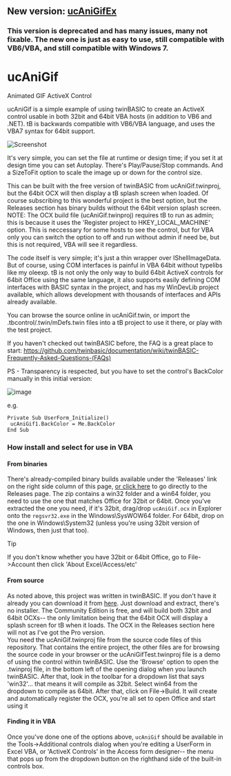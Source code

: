 ## New version: [ucAniGifEx](https://github.com/fafalone/ucAniGifEx)
### This version is deprecated and has many issues, many not fixable. The new one is just as easy to use, still compatible with VB6/VBA, and still compatible with Windows 7.



# ucAniGif
Animated GIF ActiveX Control

ucAniGif is a simple example of using twinBASIC to create an ActiveX control usable in both 32bit and 64bit VBA hosts (in addition to VB6 and .NET). tB is backwards compatible with VB6/VBA language, and uses the VBA7 syntax for 64bit support.

![Screenshot](https://i.imgur.com/NMQzUau.gif)

It's very simple, you can set the file at runtime or design time; if you set it at design time you can set Autoplay. There's Play/Pause/Stop commands. And a SizeToFit option to scale the image up or down for the control size.

This can be built with the free version of twinBASIC from ucAniGif.twinproj, but the 64bit OCX will then display a tB splash screen when loaded. Of course subscribing to this wonderful project is the best option, but the Releases section has binary builds without the 64bit version splash screen.\
NOTE: The OCX build file (ucAniGif.twinproj) requires tB to run as admin; this is because it uses the 'Register project to HKEY_LOCAL_MACHINE' option. This is neccessary for some hosts to see the control, but for VBA only you can switch the option to off and run without admin if need be, but this is not required, VBA will see it regardless.

The code itself is very simple; it's just a thin wrapper over IShellImageData. But of course, using COM interfaces is painful in VBA 64bit without typelibs like my oleexp. tB is not only the only way to build 64bit ActiveX controls for 64bit Office using the same language, it also supports easily defining COM interfaces with BASIC syntax in the project, and has my WinDevLib project available, which allows development with thousands of interfaces and APIs already available.

You can browse the source online in ucAniGif.twin, or import the .tbcontrol/.twin/mDefs.twin files into a tB project to use it there, or play with the test project.

If you haven't checked out twinBASIC before, the FAQ is a great place to start: https://github.com/twinbasic/documentation/wiki/twinBASIC-Frequently-Asked-Questions-(FAQs)

PS - Transparency is respected, but you have to set the control's BackColor manually in this initial version:

![image](https://github.com/fafalone/ucAniGif/assets/7834493/55e35ffe-dacc-493e-ae4b-04ffeb900aba)

e.g.

```vba
Private Sub UserForm_Initialize()
 ucAniGif1.BackColor = Me.BackColor
End Sub
```

### How install and select for use in VBA

#### From binaries

There's already-compiled binary builds available under the 'Releases' link on the right side column of this page, [or click here](https://github.com/fafalone/ucAniGif/releases) to go directly to the Releases page. The  zip contains a win32 folder and a win64 folder, you need to use the one that matches Office for 32bit or 64bit. Once you've extracted the one you need, if it's 32bit, drag/drop `ucAniGif.ocx` in Explorer onto the `regsvr32.exe` in the Windows\SysWOW64 folder. For 64bit, drop on the one in Windows\System32 (unless you're using 32bit version of Windows, then just that too).

> [!TIP]
> If you don't know whether you have 32bit or 64bit Office, go to File->Account then click 'About Excel/Access/etc'


#### From source

As noted above, this project was written in twinBASIC. If you don't have it already you can download it from [here](https://github.com/twinbasic/twinbasic/releases). Just download and extract, there's no installer. The Community Edition is free, and will build both 32bit and 64bit OCXs-- the only limitation being that the 64bit OCX will display a splash screen for tB when it loads. The OCX in the Releases section here will not as I've got the Pro version.\
You need the ucAniGif.twinproj file from the source code files of this repository. That contains the entire project, the other files are for browsing the source code in your browser or the ucAniGifTest.twinproj file is a demo of using the control within twinBASIC. Use the 'Browse' option to open the .twinproj file, in the bottom left of the opening dialog when you launch twinBASIC. After that, look in the toolbar for a dropdown list that says 'win32'... that means it will compile as 32bit. Select win64 from the dropdown to compile as 64bit. After that, click on File->Build. It will create and automatically register the OCX, you're all set to open Office and start using it

#### Finding it in VBA

Once you've done one of the options above, `ucAniGif` should be available in the Tools->Additional controls dialog when you're editing a UserForm in Excel VBA, or 'ActiveX Controls' in the Access form designer-- the menu that pops up from the dropdown button on the righthand side of the built-in controls box.
